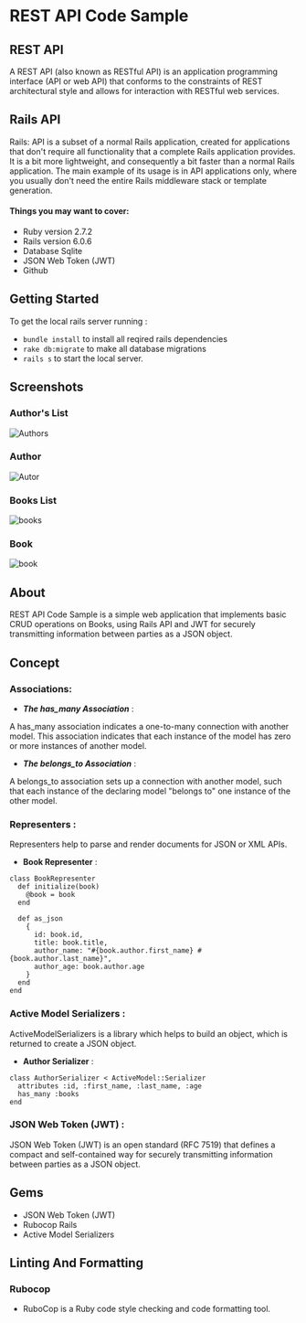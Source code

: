 # REST API Code Sample

## REST API

A REST API (also known as RESTful API) is an application programming interface (API or web API) that conforms to the constraints of REST architectural style and allows for interaction with RESTful web services.

## Rails API

Rails: API is a subset of a normal Rails application, created for applications that don't require all functionality that a complete Rails application provides. It is a bit more lightweight, and consequently a bit faster than a normal Rails application. The main example of its usage is in API applications only, where you usually don't need the entire Rails middleware stack or template generation.

#### Things you may want to cover:

- Ruby version 2.7.2
- Rails version 6.0.6
- Database Sqlite
- JSON Web Token (JWT)
- Github

## Getting Started

To get the local rails server running :

- `bundle install` to install all reqired rails dependencies
- `rake db:migrate` to make all database migrations
- `rails s` to start the local server.

## Screenshots

### Author's List
![Authors](https://user-images.githubusercontent.com/15182066/208677879-e785ccd9-5fbd-4811-b610-7619d46c7cf8.png)
### Author 
![Autor](https://user-images.githubusercontent.com/15182066/208677509-52c2d1f1-cfe5-4fe9-ae1f-bdf92d7bce23.png)
### Books List
![books](https://user-images.githubusercontent.com/15182066/208679237-2991f0f1-4883-48ba-bdf4-77ad7a0d788a.png)
### Book
![book](https://user-images.githubusercontent.com/15182066/208679229-96ab4059-1845-4476-9bb9-06e41339f9f3.png)

## About

REST API Code Sample is a simple web application that implements basic CRUD operations on Books, using Rails API and JWT for securely transmitting information between parties as a JSON object.

## Concept

### Associations:


- **_The has_many Association_** :

A has_many association indicates a one-to-many connection with another model. This association indicates that each instance of the model has zero or more instances of another model.

- **_The belongs_to Association_** :

A belongs_to association sets up a connection with another model, such that each instance of the declaring model "belongs to" one instance of the other model.

### Representers :

Representers help to parse and render documents for JSON or XML APIs.

- **Book Representer** :

```shell
class BookRepresenter
  def initialize(book)
    @book = book
  end

  def as_json
    {
      id: book.id,
      title: book.title,
      author_name: "#{book.author.first_name} #{book.author.last_name}",
      author_age: book.author.age
    }
  end
end
```

### Active Model Serializers :

ActiveModelSerializers is a library which helps to build an object, which is returned to create a JSON object.

- **Author Serializer** :

```shell
class AuthorSerializer < ActiveModel::Serializer
  attributes :id, :first_name, :last_name, :age
  has_many :books
end
```

### JSON Web Token (JWT) :

JSON Web Token (JWT) is an open standard (RFC 7519) that defines a compact and self-contained way for securely transmitting information between parties as a JSON object.

## Gems

- JSON Web Token (JWT)
- Rubocop Rails
- Active Model Serializers

## Linting And Formatting

### Rubocop

- RuboCop is a Ruby code style checking and code formatting tool.
  
